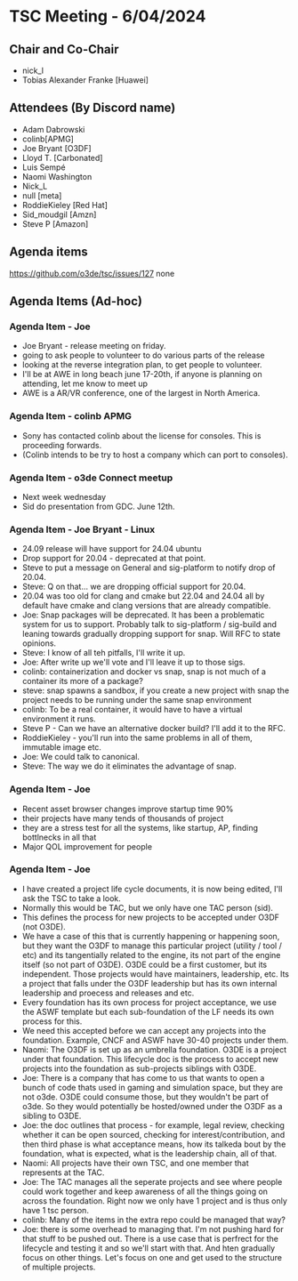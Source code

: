 # TSC Meeting - 6/04/2024

## Chair and Co-Chair
* nick_l
* Tobias Alexander Franke [Huawei]

## Attendees (By Discord name)
* Adam Dabrowski
* colinb[APMG]
* Joe Bryant [O3DF]
* Lloyd T. [Carbonated]
* Luis Sempé
* Naomi Washington
* Nick_L
* null [meta]
* RoddieKieley [Red Hat]
* Sid_moudgil [Amzn]
* Steve P [Amazon]

## Agenda items
https://github.com/o3de/tsc/issues/127
none

## Agenda Items (Ad-hoc)

### Agenda Item - Joe
* Joe Bryant - release meeting on friday.  
* going to ask people to volunteer to do various parts of the release
* looking at the reverse integration plan, to get people to volunteer.
* I'll be at AWE in long beach june 17-20th, if anyone is planning on attending, let me know to meet up
* AWE is a AR/VR conference, one of the largest in North America.

### Agenda Item - colinb APMG
* Sony has contacted colinb about the license for consoles.  This is proceeding forwards.
* (Colinb intends to be try to host a company which can port to consoles).

### Agenda Item - o3de Connect meetup
* Next week wednesday
* Sid do presentation from GDC. June 12th.

### Agenda Item - Joe Bryant - Linux
* 24.09 release will have support for 24.04 ubuntu
* Drop support for 20.04 - deprecated at that point.
* Steve to put a message on General and sig-platform to notify drop of 20.04.
* Steve: Q on that... we are dropping official support for 20.04.
* 20.04 was too old for clang and cmake but 22.04 and 24.04 all by default have cmake and clang versions that are already compatible.
* Joe:  Snap packages will be deprecated.  It has been a problematic system for us to support.  Probably talk to sig-platform / sig-build and leaning towards gradually dropping support for snap. Will RFC to state opinions.
* Steve: I know of all teh pitfalls, I'll write it up.
* Joe: After write up we'll vote and I'll leave it up to those sigs.
* colinb: containerization and docker vs snap, snap is not much of a container its more of a package?
* steve: snap spawns a sandbox, if you create a new project with snap the project needs to be running under the same snap environment
* colinb: To be a real container, it would have to have a virtual environment it runs.
* Steve P - Can we have an alternative docker build?  I'll add it to the RFC.
* RoddieKieley - you'll run into the same problems in all of them, immutable image etc.
* Joe:  We could talk to canonical.
* Steve: The way we do it eliminates the advantage of snap.

### Agenda Item - Joe
* Recent asset browser changes improve startup time 90%
* their projects have many tends of thousands of project
* they are a stress test for all the systems, like startup, AP, finding bottlnecks in all that
* Major QOL improvement for people

### Agenda Item - Joe
* I have created a project life cycle documents, it is now being edited, I'll ask the TSC to take a look.
* Normally this would be TAC, but we only have one TAC person (sid).
* This defines the process for new projects to be accepted under O3DF (not O3DE). 
* We have a case of this that is currently happening or happening soon, but they want the O3DF to manage this particular project (utility / tool / etc) and its tangentially related to the engine, its not part of the engine itself (so not part of O3DE).  O3DE could be a first customer, but its independent.  Those projects would have maintainers, leadership, etc.  Its a project that falls under the O3DF leadership but has its own internal leadership and proecess and releases and etc.
* Every foundation has its own process for project acceptance, we use the ASWF template but each sub-foundation of the LF needs its own process for this.
* We need this accepted before we can accept any projects into the foundation.  Example, CNCF and ASWF have 30-40 projects under them.
* Naomi:  The O3DF is set up as an umbrella foundation.  O3DE is a project under that foundation.  This lifecycle doc is the process to accept new projects into the foundation as sub-projects siblings with O3DE.
* Joe: There is a company that has come to us that wants to open a bunch of code thats used in gaming and simulation space, but they are not o3de. O3DE could consume those, but they wouldn't be part of o3de.  So they would potentially be hosted/owned under the O3DF as a sibling to O3DE.
* Joe: the doc outlines that process - for example, legal review, checking whether it can be open sourced, checking for interest/contribution, and then third phase is what acceptance means, how its talkeda bout by the foundation, what is expected, what is the leadership chain, all of that.
* Naomi: All projects have their own TSC, and one member that represents at the TAC.  
* Joe: The TAC manages all the seperate projects and see where people could work together and keep awareness of all the things going on across the foundation.  Right now we only have 1 project and is thus only have 1 tsc person.
* colinb: Many of the items in the extra repo could be managed that way?
* Joe:  there is some overhead to managing that.  I'm not pushing hard for that stuff to be pushed out.  There is a use case that is perfrect for the lifecycle and testing it and so we'll start with that.  And hten gradually focus on other things.  Let's focus on one and get used to the structure of multiple projects.

